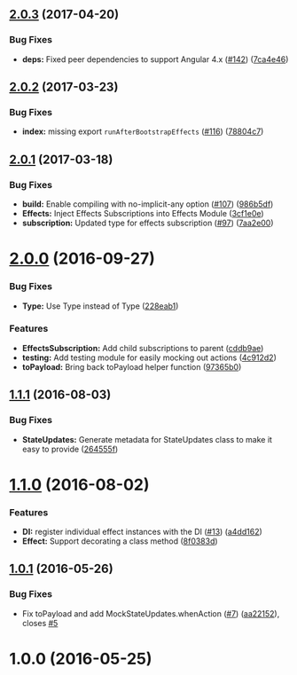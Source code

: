 <a name="2.0.3"></a>
## [2.0.3](https://github.com/ngrx/effects/compare/v2.0.2...v2.0.3) (2017-04-20)


### Bug Fixes

* **deps:** Fixed peer dependencies to support Angular 4.x ([#142](https://github.com/ngrx/effects/issues/142)) ([7ca4e46](https://github.com/ngrx/effects/commit/7ca4e46))



<a name="2.0.2"></a>
## [2.0.2](https://github.com/ngrx/effects/compare/v2.0.1...v2.0.2) (2017-03-23)


### Bug Fixes

* **index:** missing export `runAfterBootstrapEffects` ([#116](https://github.com/ngrx/effects/issues/116)) ([78804c7](https://github.com/ngrx/effects/commit/78804c7))



<a name="2.0.1"></a>
## [2.0.1](https://github.com/ngrx/effects/compare/v2.0.0...v2.0.1) (2017-03-18)


### Bug Fixes

* **build:** Enable compiling with no-implicit-any option ([#107](https://github.com/ngrx/effects/issues/107)) ([986b5df](https://github.com/ngrx/effects/commit/986b5df))
* **Effects:** Inject Effects Subscriptions into Effects Module ([3cf1e0e](https://github.com/ngrx/effects/commit/3cf1e0e))
* **subscription:** Updated type for effects subscription ([#97](https://github.com/ngrx/effects/issues/97)) ([7aa2e00](https://github.com/ngrx/effects/commit/7aa2e00))



<a name="2.0.0"></a>
# [2.0.0](https://github.com/ngrx/effects/compare/v1.1.1...v2.0.0) (2016-09-27)


### Bug Fixes

* **Type:** Use Type<any> instead of Type ([228eab1](https://github.com/ngrx/effects/commit/228eab1))


### Features

* **EffectsSubscription:** Add child subscriptions to parent ([cddb9ae](https://github.com/ngrx/effects/commit/cddb9ae))
* **testing:** Add testing module for easily mocking out actions ([4c912d2](https://github.com/ngrx/effects/commit/4c912d2))
* **toPayload:** Bring back toPayload helper function ([97365b0](https://github.com/ngrx/effects/commit/97365b0))



<a name="1.1.1"></a>
## [1.1.1](https://github.com/ngrx/effects/compare/v1.1.0...v1.1.1) (2016-08-03)


### Bug Fixes

* **StateUpdates:** Generate metadata for StateUpdates class to make it easy to provide ([264555f](https://github.com/ngrx/effects/commit/264555f))



<a name="1.1.0"></a>
# [1.1.0](https://github.com/ngrx/effects/compare/v1.0.1...v1.1.0) (2016-08-02)


### Features

* **DI:** register individual effect instances with the DI ([#13](https://github.com/ngrx/effects/issues/13)) ([a4dd162](https://github.com/ngrx/effects/commit/a4dd162))
* **Effect:** Support decorating a class method ([8f0383d](https://github.com/ngrx/effects/commit/8f0383d))



<a name="1.0.1"></a>
## [1.0.1](https://github.com/ngrx/effects/compare/v1.0.0...v1.0.1) (2016-05-26)


### Bug Fixes

* Fix toPayload and add MockStateUpdates.whenAction ([#7](https://github.com/ngrx/effects/issues/7)) ([aa22152](https://github.com/ngrx/effects/commit/aa22152)), closes [#5](https://github.com/ngrx/effects/issues/5)



<a name="1.0.0"></a>
# 1.0.0 (2016-05-25)



